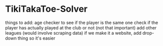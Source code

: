 # TikiTakaToe-Solver
things to add: age checker to see if the player is the same one
               check if the player has actually played at the club or not (not that important)
               add other leagues (would involve scraping data)
               if we make it a website, add drop-down thing so it's easier
 